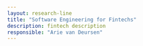 ```yaml
---
layout: research-line
title: "Software Engineering for Fintechs"
description: fintech description
responsible: "Arie van Deursen"
---
```


